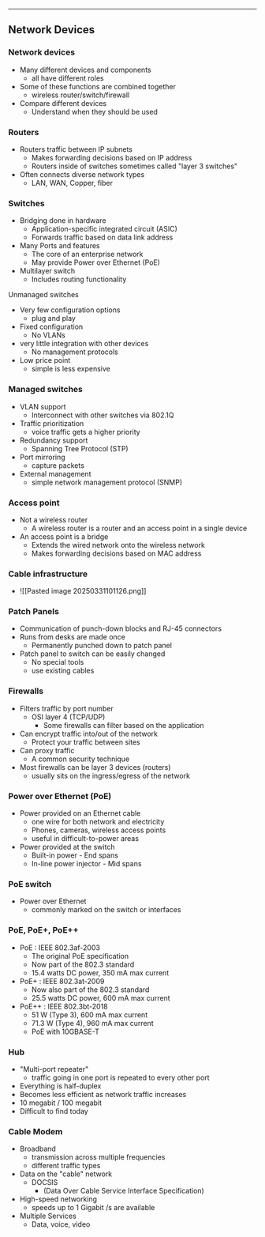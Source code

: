 
---
## Network Devices
### Network devices
- Many different devices and components
	- all have different roles
- Some of these functions are combined together
	- wireless router/switch/firewall
- Compare different devices
	- Understand when they should be used

### Routers
- Routers traffic between IP subnets
	- Makes forwarding decisions based on IP address
	- Routers inside of switches sometimes called "layer 3 switches"
- Often connects diverse network types
	- LAN, WAN, Copper, fiber

### Switches
- Bridging done in hardware
	- Application-specific integrated circuit (ASIC)
	- Forwards traffic based on data link address
- Many Ports and features
	- The core of an enterprise network
	- May provide Power over Ethernet (PoE)
- Multilayer switch
	- Includes routing functionality

Unmanaged switches
- Very few configuration options
	- plug and play
- Fixed configuration
	- No VLANs
- very little integration with other devices
	- No management protocols
- Low price point
	- simple is less expensive

### Managed switches
- VLAN support
	- Interconnect with other switches via 802.1Q
- Traffic prioritization
	- voice traffic gets a higher priority
- Redundancy support 
	- Spanning Tree Protocol (STP)
- Port mirroring
	- capture packets
- External management
	- simple network management protocol (SNMP)

### Access point
- Not a wireless router
	- A wireless router is a router and an access point in a single device
- An access point is a bridge
	- Extends the wired network onto the wireless network
	- Makes forwarding decisions based on MAC address

### Cable infrastructure
- ![[Pasted image 20250331101126.png]]

### Patch Panels
- Communication of punch-down blocks and RJ-45 connectors
- Runs from desks are made once
	- Permanently punched down to patch panel
- Patch panel to switch can be easily changed
	- No special tools 
	- use existing cables

### Firewalls
- Filters traffic by port number
	- OSI layer 4 (TCP/UDP)
		- Some firewalls can filter based on the application
- Can encrypt traffic into/out of the network
	- Protect your traffic between sites
- Can proxy traffic
	- A common security technique
- Most firewalls can be layer 3 devices (routers)
	- usually sits on the ingress/egress of the network

### Power over Ethernet (PoE)
- Power provided on an Ethernet cable
	- one wire for both network and electricity
	- Phones, cameras, wireless access points
	- useful in difficult-to-power areas
- Power provided at the switch
	- Built-in power - End spans
	- In-line power injector - Mid spans

### PoE switch
- Power over Ethernet
	- commonly marked on the switch or interfaces

### PoE, PoE+, PoE++
- PoE : IEEE 802.3af-2003
	- The original PoE specification
	- Now part of the 802.3 standard
	- 15.4 watts DC power, 350 mA max current
- PoE+ : IEEE 802.3at-2009
	- Now also part of the 802.3 standard
	- 25.5 watts DC power, 600 mA max current
- PoE++ : IEEE 802.3bt-2018
	- 51 W (Type 3), 600 mA max current
	- 71.3 W (Type 4), 960 mA max current
	- PoE with 10GBASE-T

### Hub
- "Multi-port repeater"
	- traffic going in one port is repeated to every other port
- Everything is half-duplex
- Becomes less efficient as network traffic increases
- 10 megabit / 100 megabit
- Difficult to find today

### Cable Modem
- Broadband
	- transmission across multiple frequencies
	- different traffic types
- Data on the "cable" network
	- DOCSIS
		- (Data Over Cable Service Interface Specification)
- High-speed networking
	- speeds up to 1 Gigabit /s are available
- Multiple Services
	- Data, voice, video

